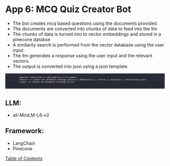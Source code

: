# App 6: MCQ Quiz Creator Bot
+ The bot creates mcq based questions using the documents provided.
+ The documents are converted into chunks of data to feed into the llm
+ The chunks of data is turned into to vector embeddings and stored in a pinecone databse
+ A similarity search is performed from the vector database using the user input.
+ The llm generates a response using the user input and the relevant vectors.
+ The output is converted into json using a json template.

![alt text](image.png)

## LLM:
+ all-MiniLM-L6-v2

## Framework:
+ LangChain
+ Pinecone

[Table of Contents](/README.md)